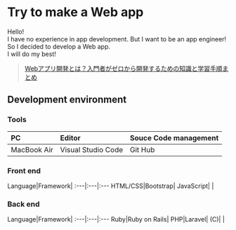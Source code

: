 # Try to make a Web app
Hello!\
I have no experience in app development. But I want to be an app engineer!\
So I decided to develop a Web app.\
I will do my best!
> [Webアプリ開発とは？入門者がゼロから開発するための知識と学習手順まとめ][Webアプリ開発とは？入門者がゼロから開発するための知識と学習手順まとめ]

## Development environment
### Tools
PC|Editor|Souce Code management
:---|:---|:---
MacBook Air|Visual Studio Code|Git Hub

### Front end
Language|Framework| 
:---|:---|:---
HTML/CSS|Bootstrap| 
JavaScript| | 

### Back end
Language|Framework| 
:---|:---|:---
Ruby|Ruby on Rails| 
PHP|Laravel| 
(C)| | 

<!-- リンク集 -->
[Webアプリ開発とは？入門者がゼロから開発するための知識と学習手順まとめ]:https://www.sejuku.net/blog/5601
